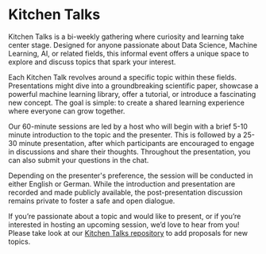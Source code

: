 # Kitchen Talks

Kitchen Talks is a bi-weekly gathering where curiosity and learning take center stage. Designed for anyone passionate about Data Science, Machine Learning, AI, or related fields, this informal event offers a unique space to explore and discuss topics that spark your interest.

Each Kitchen Talk revolves around a specific topic within these fields. Presentations might dive into a groundbreaking scientific paper, showcase a powerful machine learning library, offer a tutorial, or introduce a fascinating new concept. The goal is simple: to create a shared learning experience where everyone can grow together.

Our 60-minute sessions are led by a host who will begin with a brief 5-10 minute introduction to the topic and the presenter. This is followed by a 25-30 minute presentation, after which participants are encouraged to engage in discussions and share their thoughts. Throughout the presentation, you can also submit your questions in the chat.

Depending on the presenter's preference, the session will be conducted in either English or German. While the introduction and presentation are recorded and made publicly available, the post-presentation discussion remains private to foster a safe and open dialogue.

If you’re passionate about a topic and would like to present, or if you’re interested in hosting an upcoming session, we’d love to hear from you! Please take look at our [Kitchen Talks repository](https://github.com/data-science-kitchen/kitchen-talks) to add proposals for new topics.
